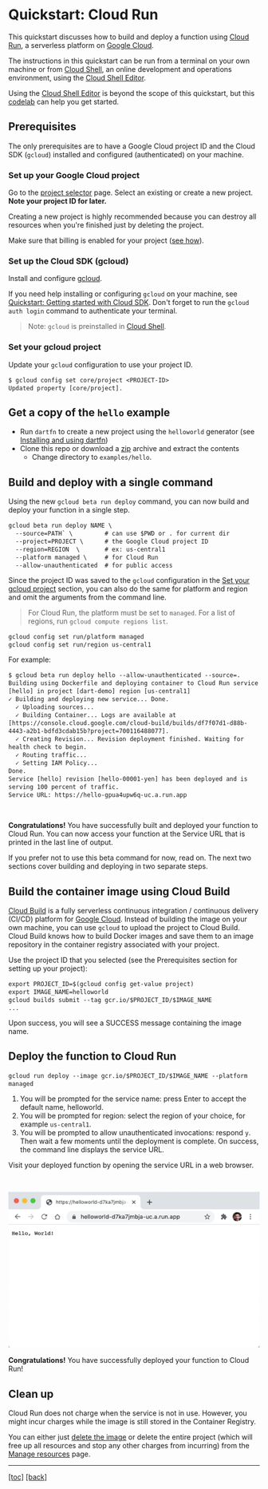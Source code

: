 # Quickstart: Cloud Run

This quickstart discusses how to build and deploy a function using
[Cloud Run], a serverless platform on [Google Cloud].

The instructions in this quickstart can be run from a terminal on your own
machine or from [Cloud Shell], an online development and operations environment,
using the [Cloud Shell Editor].

Using the [Cloud Shell Editor] is beyond the scope of this quickstart, but
this [codelab] can help you get started.

## Prerequisites

The only prerequisites are to have a Google Cloud project ID and the Cloud
SDK (`gcloud`) installed and configured (authenticated) on your machine.

### Set up your Google Cloud project

Go to the [project selector] page. Select an existing or create a new
project. **Note your project ID for later.**

Creating a new project is highly recommended because you can destroy all
resources when you're finished just by deleting the project.

Make sure that billing is enabled for your project ([see how]).

### Set up the Cloud SDK (gcloud)

Install and configure [gcloud].

If you need help installing or configuring `gcloud` on your machine, see
[Quickstart: Getting started with Cloud SDK][quickstart]. Don't forget to run
the `gcloud auth login` command to authenticate your terminal.

> Note: `gcloud` is preinstalled in [Cloud Shell].

### Set your gcloud project

Update your `gcloud` configuration to use your project ID.

```shell
$ gcloud config set core/project <PROJECT-ID>
Updated property [core/project].
```

## Get a copy of the `hello` example

* Run `dartfn` to create a new project using the `helloworld` generator (see
  [Installing and using dartfn])
* Clone this repo or download a [zip] archive and extract the contents
  * Change directory to `examples/hello`.

## Build and deploy with a single command

Using the new `gcloud beta run deploy` command, you can now build and deploy
your function in a single step.

```shell
gcloud beta run deploy NAME \
  --source=PATH` \         # can use $PWD or . for current dir
  --project=PROJECT \      # the Google Cloud project ID
  --region=REGION  \       # ex: us-central1
  --platform managed \     # for Cloud Run
  --allow-unauthenticated  # for public access
```

Since the project ID was saved to the `gcloud` configuration in the
[Set your gcloud project](#set-your-gcloud-project) section, you can also do the
same for platform and region and omit the arguments from the command line.

> For Cloud Run, the platform must be set to `managed`.
> For a list of regions, run `gcloud compute regions list`.

```shell
gcloud config set run/platform managed
gcloud config set run/region us-central1
```

For example:

```shell
$ gcloud beta run deploy hello --allow-unauthenticated --source=.
Building using Dockerfile and deploying container to Cloud Run service [hello] in project [dart-demo] region [us-central1]
✓ Building and deploying new service... Done.
  ✓ Uploading sources...
  ✓ Building Container... Logs are available at [https://console.cloud.google.com/cloud-build/builds/df7f07d1-d88b-4443-a2b1-bdfd3cdab15b?project=700116488077].
  ✓ Creating Revision... Revision deployment finished. Waiting for health check to begin.
  ✓ Routing traffic...
  ✓ Setting IAM Policy...
Done.
Service [hello] revision [hello-00001-yen] has been deployed and is serving 100 percent of traffic.
Service URL: https://hello-gpua4upw6q-uc.a.run.app
```

<br>

**Congratulations!** You have successfully built and deployed your function
to Cloud Run. You can now access your function at the Service URL that is
printed in the last line of output.

If you prefer not to use this beta command for now, read on. The next two
sections cover building and deploying in two separate steps.

## Build the container image using Cloud Build

[Cloud Build] is a fully serverless continuous integration / continuous delivery
(CI/CD) platform for [Google Cloud]. Instead of building the image on your own
machine, you can use `gcloud` to upload the project to Cloud Build. Cloud Build
knows how to build Docker images and save them to an image repository in the
container registry associated with your project.

Use the project ID that you selected (see the Prerequisites section for setting
up your project):

```shell
export PROJECT_ID=$(gcloud config get-value project)
export IMAGE_NAME=helloworld
gcloud builds submit --tag gcr.io/$PROJECT_ID/$IMAGE_NAME
...
```

Upon success, you will see a SUCCESS message containing the image name.

## Deploy the function to Cloud Run

```shell
gcloud run deploy --image gcr.io/$PROJECT_ID/$IMAGE_NAME --platform managed
```

1. You will be prompted for the service name: press Enter to accept the default
   name, helloworld.
1. You will be prompted for region: select the region of your choice, for
   example `us-central1`.
1. You will be prompted to allow unauthenticated invocations: respond `y`. Then
   wait a few moments until the deployment is complete. On success, the command
   line displays the service URL.

Visit your deployed function by opening the service URL in a web browser.

<br>

![img.png](assets/helloworld-browser.png)

**Congratulations!** You have successfully deployed your function to Cloud Run!

## Clean up

Cloud Run does not charge when the service is not in use. However, you might
incur charges while the image is still stored in the Container Registry.

You can either just [delete the image] or delete the entire project (which will
free up all resources and stop any other charges from incurring) from
the [Manage resources] page.

---
[[toc]](../README.md) [[back]](02-quickstart-docker.md)

<!-- reference links -->
[Cloud Build]: https://cloud.google.com/cloud-build
[Cloud Run]: https://cloud.google.com/run
[Cloud Shell]: https://cloud.google.com/shell
[Cloud Shell Editor]: https://shell.cloud.google.com/?show=ide&environment_deployment=ide
[codelab]: https://codelabs.developers.google.com/codelabs/cloud-shell
[delete the image]: https://cloud.google.com/container-registry/docs/managing#deleting_images
[gcloud]: https://cloud.google.com/sdk/docs/install
[Google Cloud]: https://cloud.google.com/gcp
[incur charges]: https://cloud.google.com/container-registry/pricing
[Installing and using dartfn]: 00-install-dartfn.md
[Manage resources]: https://console.cloud.google.com/iam-admin/projects
[project selector]: https://console.cloud.google.com/projectselector2/home/dashboard
[quickstart]: https://cloud.google.com/sdk/docs/quickstart
[see how]: https://cloud.google.com/billing/docs/how-to/modify-project
[zip]: https://github.com/GoogleCloudPlatform/functions-framework-dart/archive/main.zip
